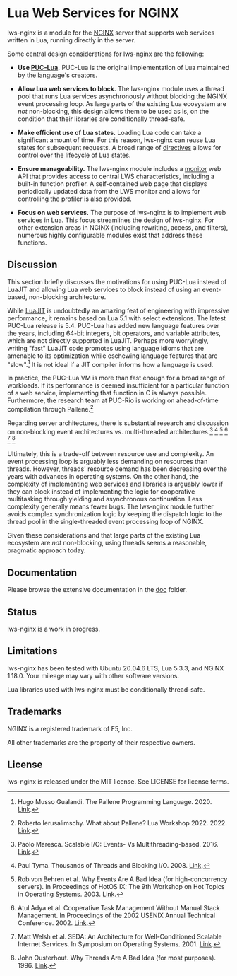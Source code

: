 # Lua Web Services for NGINX

lws-nginx is a module for the [NGINX](https://nginx.org/) server that supports web services
written in Lua, running directly in the server.

Some central design considerations for lws-nginx are the following:

- **Use [PUC-Lua](https://www.lua.org/).** PUC-Lua is the original implementation of Lua
maintained by the language's creators.

- **Allow Lua web services to block.** The lws-nginx module uses a thread pool that runs Lua
services asynchronously without blocking the NGINX event processing loop. As large parts of the
existing Lua ecosystem are *not* non-blocking, this design allows them to be used as is, on the
condition that their libraries are conditionally thread-safe.

- **Make efficient use of Lua states.** Loading Lua code can take a significant amount of time.
For this reason, lws-nginx can reuse Lua states for subsequent requests. A broad range of
[directives](doc/Directives.md) allows for control over the lifecycle of Lua states.

- **Ensure manageability.** The lws-nginx module includes a [monitor](doc/Monitor.md) web API that
provides access to central LWS characteristics, including a built-in function profiler. A
self-contained web page that displays periodically updated data from the LWS monitor and allows
for controlling the profiler is also provided.

- **Focus on web services.** The purpose of lws-nginx is to implement web services in Lua. This
focus streamlines the design of lws-nginx. For other extension areas in NGINX (including
rewriting, access, and filters), numerous highly configurable modules exist that address these
functions.


## Discussion

This section briefly discusses the motivations for using PUC-Lua instead of LuaJIT and allowing
Lua web services to block instead of using an event-based, non-blocking architecture.

While [LuaJIT](https://luajit.org/) is undoubtedly an amazing feat of engineering with impressive
performance, it remains based on Lua 5.1 with select extensions. The latest PUC-Lua release is
5.4. PUC-Lua has added new language features over the years, including 64-bit integers, bit
operators, and variable attributes, which are not directly supported in LuaJIT. Perhaps more
worryingly, writing "fast" LuaJIT code promotes using language idioms that are amenable to its
optimization while eschewing language features that are "slow".[^1] It is not ideal if a JIT
compiler informs how a language is used.

In practice, the PUC-Lua VM is more than fast enough for a broad range of workloads. If its
performance is deemed insufficient for a particular function of a web service, implementing that
function in C is always possible. Furthermore, the research team at PUC-Rio is working on
ahead-of-time compilation through Pallene.[^2]

Regarding server architectures, there is substantial research and discussion on
non-blocking event architectures vs. multi-threaded architectures.[^3] [^4] [^5] [^6] [^7] [^8]

Ultimately, this is a trade-off between resource use and complexity. An event processing loop is
arguably less demanding on resources than threads. However, threads' resource demand has been
decreasing over the years with advances in operating systems. On the other hand, the complexity
of implementing web services and libraries is arguably lower if they can block instead of
implementing the logic for cooperative multitasking through yielding and asynchronous
continuation. Less complexity generally means fewer bugs. The lws-nginx module further avoids
complex synchronization logic by keeping the dispatch logic to the thread pool in the
single-threaded event processing loop of NGINX.

Given these considerations and that large parts of the existing Lua ecosystem are *not*
non-blocking, using threads seems a reasonable, pragmatic approach today.


## Documentation

Please browse the extensive documentation in the [doc](doc) folder.


## Status

lws-nginx is a work in progress.


## Limitations

lws-nginx has been tested with Ubuntu 20.04.6 LTS, Lua 5.3.3, and NGINX 1.18.0. Your mileage
may vary with other software versions.

Lua libraries used with lws-nginx must be conditionally thread-safe.


## Trademarks

NGINX is a registered trademark of F5, Inc.

All other trademarks are the property of their respective owners.


## License

lws-nginx is released under the MIT license. See LICENSE for license terms.


[^1]: Hugo Musso Gualandi. The Pallene Programming Language. 2020.
[Link](http://www.lua.inf.puc-rio.br/publications/2020-HugoGualandi-phd-thesis.pdf).

[^2]: Roberto Ierusalimschy. What about Pallene? Lua Workshop 2022. 2022.
[Link](https://www.lua.org/wshop22/Ierusalimschy.pdf).

[^3]: Paolo Maresca. Scalable I/O: Events- Vs Multithreading-based. 2016.
[Link](https://thetechsolo.wordpress.com/2016/02/29/scalable-io-events-vs-multithreading-based/).

[^4]: Paul Tyma. Thousands of Threads and Blocking I/O. 2008.
[Link](https://silo.tips/download/thousands-of-threads-and-blocking-i-o).

[^5]: Rob von Behren et al. Why Events Are A Bad Idea (for high-concurrency servers). In
Proceedings of HotOS IX: The 9th Workshop on Hot Topics in Operating Systems. 2003.
[Link](https://www.usenix.org/legacy/events/hotos03/tech/full_papers/vonbehren/vonbehren.pdf).

[^6]: Atul Adya et al. Cooperative Task Management Without Manual Stack Management. In
Proceedings of the 2002 USENIX Annual Technical Conference. 2002.
[Link](https://www.usenix.org/legacy/publications/library/proceedings/usenix02/full_papers/adyahowell/adyahowell.pdf).

[^7]: Matt Welsh et al. SEDA: An Architecture for Well-Conditioned Scalable Internet Services.
In Symposium on Operating Systems. 2001.
[Link](http://www.sosp.org/2001/papers/welsh.pdf).

[^8]: John Ousterhout. Why Threads Are A Bad Idea (for most purposes). 1996.
[Link](https://web.stanford.edu/~ouster/cgi-bin/papers/threads.pdf).

